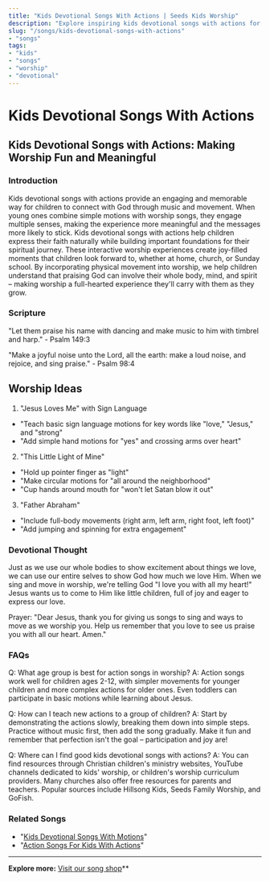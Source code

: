 ```yaml
---
title: "Kids Devotional Songs With Actions | Seeds Kids Worship"
description: "Explore inspiring kids devotional songs with actions for children's worship and faith development. Biblical music resources for families and ministry."
slug: "/songs/kids-devotional-songs-with-actions"
- "songs"
tags:
- "kids"
- "songs"
- "worship"
- "devotional"
---
```


# Kids Devotional Songs With Actions

## Kids Devotional Songs with Actions: Making Worship Fun and Meaningful

### Introduction
Kids devotional songs with actions provide an engaging and memorable way for children to connect with God through music and movement. When young ones combine simple motions with worship songs, they engage multiple senses, making the experience more meaningful and the messages more likely to stick. Kids devotional songs with actions help children express their faith naturally while building important foundations for their spiritual journey. These interactive worship experiences create joy-filled moments that children look forward to, whether at home, church, or Sunday school. By incorporating physical movement into worship, we help children understand that praising God can involve their whole body, mind, and spirit – making worship a full-hearted experience they'll carry with them as they grow.

### Scripture
"Let them praise his name with dancing and make music to him with timbrel and harp." - Psalm 149:3

"Make a joyful noise unto the Lord, all the earth: make a loud noise, and rejoice, and sing praise." - Psalm 98:4

## Worship Ideas
1. "Jesus Loves Me" with Sign Language
- "Teach basic sign language motions for key words like "love," "Jesus," and "strong"
- "Add simple hand motions for "yes" and crossing arms over heart"

2. "This Little Light of Mine"
- "Hold up pointer finger as "light"
- "Make circular motions for "all around the neighborhood"
- "Cup hands around mouth for "won't let Satan blow it out"

3. "Father Abraham"
- "Include full-body movements (right arm, left arm, right foot, left foot)"
- "Add jumping and spinning for extra engagement"

### Devotional Thought
Just as we use our whole bodies to show excitement about things we love, we can use our entire selves to show God how much we love Him. When we sing and move in worship, we're telling God "I love you with all my heart!" Jesus wants us to come to Him like little children, full of joy and eager to express our love.

Prayer: "Dear Jesus, thank you for giving us songs to sing and ways to move as we worship you. Help us remember that you love to see us praise you with all our heart. Amen."

### FAQs

Q: What age group is best for action songs in worship?
A: Action songs work well for children ages 2-12, with simpler movements for younger children and more complex actions for older ones. Even toddlers can participate in basic motions while learning about Jesus.

Q: How can I teach new actions to a group of children?
A: Start by demonstrating the actions slowly, breaking them down into simple steps. Practice without music first, then add the song gradually. Make it fun and remember that perfection isn't the goal – participation and joy are!

Q: Where can I find good kids devotional songs with actions?
A: You can find resources through Christian children's ministry websites, YouTube channels dedicated to kids' worship, or children's worship curriculum providers. Many churches also offer free resources for parents and teachers. Popular sources include Hillsong Kids, Seeds Family Worship, and GoFish.

### Related Songs

- "[Kids Devotional Songs With Motions](/songs/kids-devotional-songs-with-motions/)"
- "[Action Songs For Kids With Actions](/songs/action-songs-for-kids-with-actions/)"

---

**Explore more:** [Visit our song shop](https://seedskidsworship.com/shop)**

<!-- Schema Markup -->
<script type="application/ld+json">
{
  "@context": "https://schema.org",
  "@type": "MusicRecording",
  "name": "Kids Devotional Songs With Actions",
  "byArtist": {
    "@type": "MusicGroup",
    "name": "Seeds Kids Worship"
  },
  "isFamilyFriendly": true,
  "url": "https://seedskidsworship.com/songs/kids-devotional-songs-with-actions/"
}
</script>